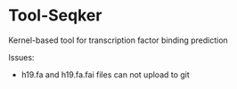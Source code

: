 # Tool-Seqker

Kernel-based tool for transcription factor binding prediction

Issues:
- h19.fa and h19.fa.fai files can not upload to git
